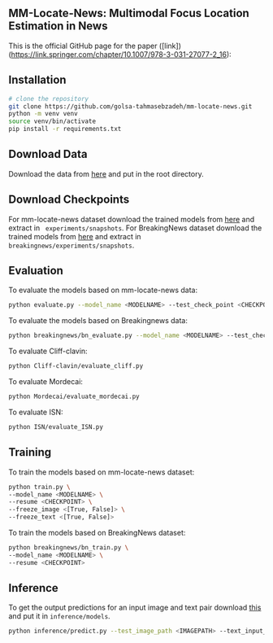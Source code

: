 ## MM-Locate-News: Multimodal Focus Location Estimation in News
This is the official GitHub page for the paper ([link])(https://link.springer.com/chapter/10.1007/978-3-031-27077-2_16):

## Installation

``` bash
# clone the repository
git clone https://github.com/golsa-tahmasebzadeh/mm-locate-news.git
python -m venv venv
source venv/bin/activate
pip install -r requirements.txt
```
## Download Data
Download the data from [here](https://tib.eu/cloud/s/cLwMtGoD9QJrRss) and put in the root directory.

## Download Checkpoints
For mm-locate-news dataset download the trained models from [here](https://tib.eu/cloud/s/t3gpgTQg5ZwnabC) and extract in ``` experiments/snapshots```.
For BreakingNews dataset download the trained models from [here](https://tib.eu/cloud/s/7R8GJgm7xP5oTKH) and extract in ``` breakingnews/experiments/snapshots```.


## Evaluation
To evaluate the models based on mm-locate-news data: 
```bash
python evaluate.py --model_name <MODELNAME> --test_check_point <CHECKPOINT>
```
To evaluate the models based on Breakingnews data: 
```bash
python breakingnews/bn_evaluate.py --model_name <MODELNAME> --test_check_point <CHECKPOINT>
```
To evaluate Cliff-clavin: 
```bash
python Cliff-clavin/evaluate_cliff.py
```

To evaluate Mordecai: 
```bash
python Mordecai/evaluate_mordecai.py
```
To evaluate ISN: 
```bash
python ISN/evaluate_ISN.py
```

## Training 
To train the models based on mm-locate-news dataset:
```bash
python train.py \
--model_name <MODELNAME> \
--resume <CHECKPOINT> \
--freeze_image <[True, False]> \
--freeze_text <[True, False]>
```

To train the models based on BreakingNews dataset:
```bash
python breakingnews/bn_train.py \
--model_name <MODELNAME> \
--resume <CHECKPOINT> 
```

## Inference
To get the output predictions for an input image and text pair download [this](https://tib.eu/cloud/s/DSBigrGJnAxnymB) and put it in ```inference/models```.
```bash
python inference/predict.py --test_image_path <IMAGEPATH> --text_input_path <TEXTPATH>
```

